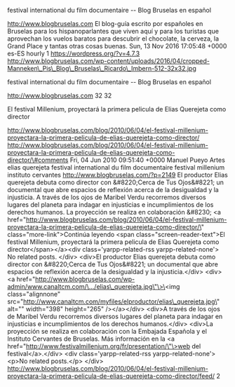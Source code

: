 festival international du film documentaire -- Blog Bruselas en español

http://www.blogbruselas.com El blog-guía escrito por españoles en
Bruselas para los hispanoparlantes que viven aquí y para los turistas
que aprovechan los vuelos baratos para descubrir el chocolate, la
cerveza, la Grand Place y tantas otras cosas buenas. Sun, 13 Nov 2016
17:05:48 +0000 es-ES hourly 1 https://wordpress.org/?v=4.7.3
http://www.blogbruselas.com/wp-content/uploads/2016/04/cropped-Manneken\_Pis\_Blog\_Bruselas\_Ricardo\_Imbern-512-32x32.jpg

festival international du film documentaire -- Blog Bruselas en español

http://www.blogbruselas.com 32 32

El festival Millenium, proyectará la primera pelicula de Elias Querejeta
como director

http://www.blogbruselas.com/blog/2010/06/04/el-festival-millenium-proyectara-la-primera-pelicula-de-elias-querejeta-como-director/
http://www.blogbruselas.com/blog/2010/06/04/el-festival-millenium-proyectara-la-primera-pelicula-de-elias-querejeta-como-director/\#comments
Fri, 04 Jun 2010 09:51:40 +0000 Manuel Pueyo Artes elias querejeta
festival international du film documentaire festival millenium instituto
cervantes http://www.blogbruselas.com/?p=2149 El productor Elias
querejeta debuta como director con &\#8220;Cerca de Tus Ojos&\#8221; un
documental que abre espacios de reflexión acerca de la desigualdad y la
injusticia. A través de los ojos de Maribel Verdu recorremos diversos
lugares del planeta para indagar en injusticias e incumplimientos de los
derechos humanos. La proyección se realiza en colaboración &\#8230; \<a
href=\"http://www.blogbruselas.com/blog/2010/06/04/el-festival-millenium-proyectara-la-primera-pelicula-de-elias-querejeta-como-director/\"
class=\"more-link\"\>Continúa leyendo \<span
class=\"screen-reader-text\"\>El festival Millenium, proyectará la
primera pelicula de Elias Querejeta como director\</span\>\</a\>\<div
class=\'yarpp-related-rss yarpp-related-none\'\> No related posts.
\</div\> \<div\>El productor Elias querejeta debuta como director con
&\#8220;Cerca de Tus Ojos&\#8221; un documental que abre espacios de
reflexión acerca de la desigualdad y la injusticia.\</div\> \<div\>\<a
href=\"http://www.blogbruselas.com/wp-admin/www.canaltcm.com/\.../elias\_querejeta.jpg\"\>\<img
class=\"alignnone\"
src=\"http://www.canaltcm.com/myfiles/elproductor/elias\_querejeta.jpg\"
alt=\"\" width=\"398\" height=\"265\" /\>\</a\>\</div\> \<div\>A través
de los ojos de Maribel Verdu recorremos diversos lugares del planeta
para indagar en injusticias e incumplimientos de los derechos
humanos.\</div\> \<div\>La proyección se realiza en colaboración con la
Embajada Española y el Instituto Cervantes de Bruselas. Más información
en la \<a
href=\"http://www.festivalmillenium.org/fr/presentation/\"\>web del
festival\</a\>.\</div\> \<div class=\'yarpp-related-rss
yarpp-related-none\'\> \<p\>No related posts.\</p\> \</div\>
http://www.blogbruselas.com/blog/2010/06/04/el-festival-millenium-proyectara-la-primera-pelicula-de-elias-querejeta-como-director/feed/
2
